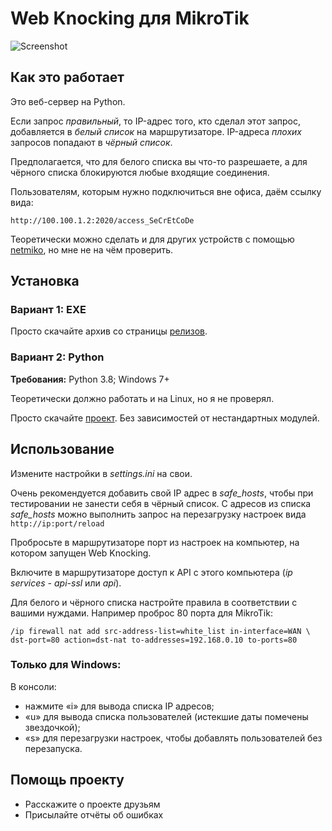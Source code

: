 # Web Knocking для MikroTik
![Screenshot](https://user-images.githubusercontent.com/43970835/147935163-3ebf16d4-4c15-44b2-baec-ee854becf0e4.png)

## Как это работает
Это веб-сервер на Python.

Если запрос *правильный*, то IP-адрес того, кто сделал этот запрос, добавляется в *белый список* на маршрутизаторе. IP-адреса *плохих* запросов попадают в *чёрный список*.

Предполагается, что для белого списка вы что-то разрешаете, а для чёрного списка блокируются любые входящие соединения.

Пользователям, которым нужно подключиться вне офиса, даём ссылку вида:

	http://100.100.1.2:2020/access_SeCrEtCoDe

Теоретически можно сделать и для других устройств с помощью [netmiko](https://github.com/ktbyers/netmiko), но мне не на чём проверить.

## Установка
### Вариант 1: EXE
Просто скачайте архив со страницы [релизов](https://github.com/vikilpet/Web-Knocking/releases).

### Вариант 2: Python
**Требования:** Python 3.8; Windows 7+

Теоретически должно работать и на Linux, но я не проверял.

Просто скачайте [проект](https://github.com/vikilpet/Web-Knocking/releases). Без зависимостей от нестандартных модулей.

## Использование
Измените настройки в *settings.ini* на свои.

Очень рекомендуется добавить свой IP адрес в *safe_hosts*, чтобы при тестировании не занести себя в чёрный список. С адресов из списка *safe_hosts* можно выполнить запрос на перезагрузку настроек вида `http://ip:port/reload`

Пробросьте в маршрутизаторе порт из настроек на компьютер, на котором запущен Web Knocking.

Включите в маршрутизаторе доступ к API с этого компьютера (*ip services - api-ssl* или *api*).

Для белого и чёрного списка настройте правила в соответствии с вашими нуждами. Например проброс 80 порта для MikroTik:

	/ip firewall nat add src-address-list=white_list in-interface=WAN \
	dst-port=80 action=dst-nat to-addresses=192.168.0.10 to-ports=80

### Только для Windows:
В консоли:
- нажмите «i» для вывода списка IP адресов;
- «u» для вывода списка пользователей (истекшие даты помечены звездочкой);
- «s» для перезагрузки настроек, чтобы добавлять пользователей без перезапуска.

## Помощь проекту
- Расскажите о проекте друзьям
- Присылайте отчёты об ошибках

